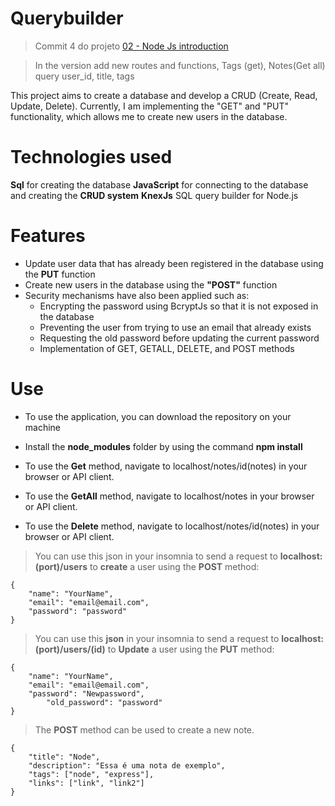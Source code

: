 # Querybuilder 

> Commit 4 do projeto [02 - Node Js introduction](https://github.com/pedrosantosara/365DaysOfCoding/tree/main/02%20-%20Node%20Js%20introduction)

> In the version add new routes and functions, Tags (get), Notes(Get all) query user_id, title, tags

This project aims to create a database and develop a CRUD (Create, Read, Update, Delete). Currently, I am implementing the "GET" and "PUT" functionality, which allows me to create new users in the database.

# Technologies used

**Sql** for creating the database
**JavaScript** for connecting to the database and creating the **CRUD system**
**KnexJs** SQL query builder for Node.js


# Features

- Update user data that has already been registered in the database using the **PUT** function
- Create new users in the database using the **"POST"** function
- Security mechanisms have also been applied such as:
  - Encrypting the password using BcryptJs so that it is not exposed in the database
  - Preventing the user from trying to use an email that already exists
  - Requesting the old password before updating the current password
  - Implementation of GET, GETALL, DELETE, and POST methods



# Use



- To use the application, you can download the repository on your machine
- Install the **node_modules** folder by using the command **npm install**

- To use the **Get** method, navigate to localhost/notes/id(notes) in your browser or API client.
- To use the **GetAll** method, navigate to localhost/notes in your browser or API client.
- To use the **Delete** method, navigate to localhost/notes/id(notes) in your browser or API client.


> You can use this json in your insomnia to send a request to  **localhost:(port)/users** to **create** a user using the **POST**  method: 
```
{
	"name": "YourName",
	"email": "email@email.com",
	"password": "password"
}
```
> You can use this **json**  in your insomnia to send a request to **localhost:(port)/users/(id)** to **Update** a user using the **PUT** method: 
```
{
	"name": "YourName",
	"email": "email@email.com",
	"password": "Newpassword",
        "old_password": "password"
}
```

> The **POST** method can be used to create a new note.
```
{
	"title": "Node",
	"description": "Essa é uma nota de exemplo",
	"tags": ["node", "express"],
	"links": ["link", "link2"]
}
```
